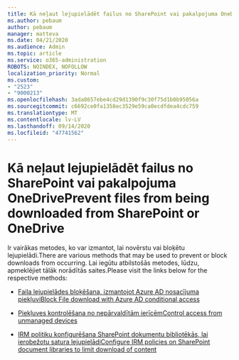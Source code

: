 ```yaml
---
title: Kā neļaut lejupielādēt failus no SharePoint vai pakalpojuma OneDrive
ms.author: pebaum
author: pebaum
manager: matteva
ms.date: 04/21/2020
ms.audience: Admin
ms.topic: article
ms.service: o365-administration
ROBOTS: NOINDEX, NOFOLLOW
localization_priority: Normal
ms.custom:
- "2523"
- "9000213"
ms.openlocfilehash: 3ada8657ebe4cd29d1390f9c30f75d1b0b95056a
ms.sourcegitcommit: c6692ce0fa1358ec3529e59ca0ecdfdea4cdc759
ms.translationtype: MT
ms.contentlocale: lv-LV
ms.lasthandoff: 09/14/2020
ms.locfileid: "47741562"
---
```

# <a name="prevent-files-from-being-downloaded-from-sharepoint-or-onedrive"></a><span data-ttu-id="1ee05-102">Kā neļaut lejupielādēt failus no SharePoint vai pakalpojuma OneDrive</span><span class="sxs-lookup"><span data-stu-id="1ee05-102">Prevent files from being downloaded from SharePoint or OneDrive</span></span>

<span data-ttu-id="1ee05-103">Ir vairākas metodes, ko var izmantot, lai novērstu vai bloķētu lejupielādi.</span><span class="sxs-lookup"><span data-stu-id="1ee05-103">There are various methods that may be used to prevent or block downloads from occurring.</span></span> <span data-ttu-id="1ee05-104">Lai iegūtu atbilstošās metodes, lūdzu, apmeklējiet tālāk norādītās saites.</span><span class="sxs-lookup"><span data-stu-id="1ee05-104">Please visit the links below for the respective methods:</span></span>

- [<span data-ttu-id="1ee05-105">Faila lejupielādes bloķēšana, izmantojot Azure AD nosacījuma piekļuvi</span><span class="sxs-lookup"><span data-stu-id="1ee05-105">Block File download with Azure AD conditional access</span></span>](https://docs.microsoft.com/cloud-app-security/use-case-proxy-block-session-aad#create-a-block-download-policy-for-unmanaged-devices)

- [<span data-ttu-id="1ee05-106">Piekļuves kontrolēšana no nepārvaldītām ierīcēm</span><span class="sxs-lookup"><span data-stu-id="1ee05-106">Control access from unmanaged devices</span></span>](https://docs.microsoft.com/sharepoint/control-access-from-unmanaged-devices)

- [<span data-ttu-id="1ee05-107">IRM politiku konfigurēšana SharePoint dokumentu bibliotēkās, lai ierobežotu satura lejupielādi</span><span class="sxs-lookup"><span data-stu-id="1ee05-107">Configure IRM policies on SharePoint document libraries to limit download of content</span></span>](https://docs.microsoft.com/microsoft-365/compliance/set-up-irm-in-sp-admin-center)
